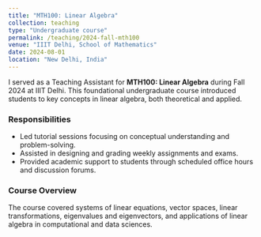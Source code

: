 ```yaml
---
title: "MTH100: Linear Algebra"
collection: teaching
type: "Undergraduate course"
permalink: /teaching/2024-fall-mth100
venue: "IIIT Delhi, School of Mathematics"
date: 2024-08-01
location: "New Delhi, India"
---
```


I served as a Teaching Assistant for **MTH100: Linear Algebra** during Fall 2024 at IIIT Delhi. This foundational undergraduate course introduced students to key concepts in linear algebra, both theoretical and applied.

### Responsibilities
- Led tutorial sessions focusing on conceptual understanding and problem-solving.
- Assisted in designing and grading weekly assignments and exams.
- Provided academic support to students through scheduled office hours and discussion forums.

### Course Overview
The course covered systems of linear equations, vector spaces, linear transformations, eigenvalues and eigenvectors, and applications of linear algebra in computational and data sciences.
